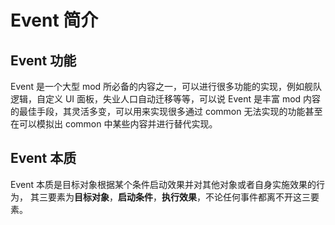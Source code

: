 # Event 简介

<script>
    redirect_github('event_modding/event_overview.md')
</script>

## Event 功能

Event 是一个大型 mod 所必备的内容之一，可以进行很多功能的实现，例如舰队逻辑，自定义 UI 面板，失业人口自动迁移等等，可以说 Event 是丰富 mod 内容的最佳手段，其灵活多变，可以用来实现很多通过 common 无法实现的功能甚至在可以模拟出 common 中某些内容并进行替代实现。

## Event 本质

Event 本质是目标对象根据某个条件启动效果并对其他对象或者自身实施效果的行为， 其三要素为**目标对象**，**启动条件**，**执行效果**，不论任何事件都离不开这三要素。
